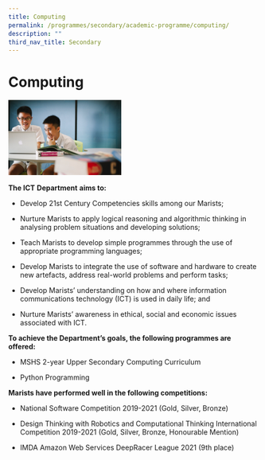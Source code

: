 ```yaml
---
title: Computing
permalink: /programmes/secondary/academic-programme/computing/
description: ""
third_nav_title: Secondary
---
```

# Computing

<img src="/images/Academic%20Programme/Secondary/computer-science_v1.png"  
     style="width:45%">


**The ICT** **Department** **aims to:**

*   Develop 21st Century Competencies skills among our Marists;  
    
*   Nurture Marists to apply logical reasoning and algorithmic thinking in analysing problem situations and developing solutions;  
    
*   Teach Marists to develop simple programmes through the use of appropriate programming languages;  
    
*   Develop Marists to integrate the use of software and hardware to create new artefacts, address real-world problems and perform tasks;
*   Develop Marists’ understanding on how and where information communications technology (ICT) is used in daily life; and  
    
*   Nurture Marists’ awareness in ethical, social and economic issues associated with ICT.  
    

  

**To achieve the Department’s goals, the following programmes are offered:**

*   MSHS 2-year Upper Secondary Computing Curriculum  
    
*   Python Programming  
    

  

**Marists have performed well in the following competitions:**  

*   National Software Competition 2019-2021 (Gold, Silver, Bronze)  
    
*   Design Thinking with Robotics and Computational Thinking International Competition 2019-2021 (Gold, Silver, Bronze, Honourable Mention)
*   IMDA Amazon Web Services DeepRacer League 2021 (9th place)